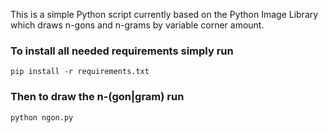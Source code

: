 This is a simple Python script currently based on the Python Image Library which draws n-gons and n-grams by variable corner amount.

### To install all needed requirements simply run
```
pip install -r requirements.txt
```

### Then to draw the n-(gon|gram) run
```
python ngon.py
```

